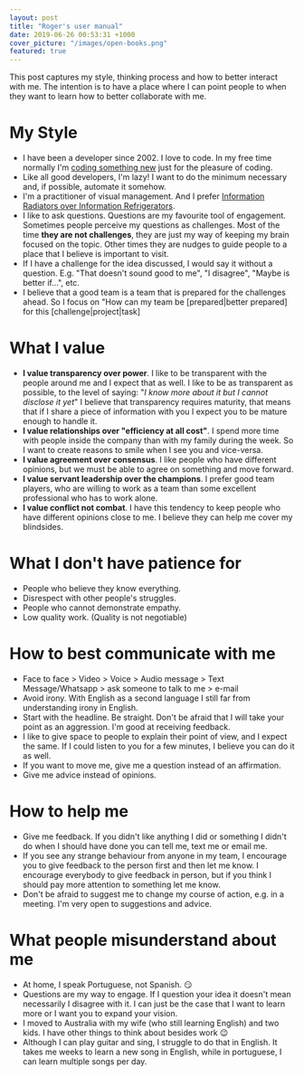 ```yaml
---
layout: post
title: "Roger's user manual"
date: 2019-06-26 00:53:31 +1000
cover_picture: "/images/open-books.png"
featured: true
---
```


This post captures my style, thinking process and how to better interact with me. The intention is to have a place where I can point people to when they want to learn how to better collaborate with me.

<!-- more -->

# My Style

* I have been a developer since 2002. I love to code. In my free time normally I'm [coding something new](https://github.com/rogeralmeida) just for the pleasure of coding.
* Like all good developers, I'm lazy! I want to do the minimum necessary and, if possible, automate it somehow.
* I'm a practitioner of visual management. And I prefer [Information Radiators over Information Refrigerators](https://www.roger-almeida.com/2016/12/information-radiators-vs-refrigerators.html).
* I like to ask questions. Questions are my favourite tool of engagement. Sometimes people perceive my questions as challenges. Most of the time **they are not challenges**, they are just my way of keeping my brain focused on the topic.
Other times they are nudges to guide people to a place that I believe is important to visit.
* If I have a challenge for the idea discussed, I would say it without a question. E.g. "That doesn't sound good to me", "I disagree", "Maybe is better if...", etc.
* I believe that a good team is a team that is prepared for the challenges ahead.
So I focus on "How can my team be \[prepared|better prepared\] for this \[challenge|project|task\]

# What I value

* **I value transparency over power**. I like to be transparent with the people around me and I expect that as well.
I like to be as transparent as possible, to the level of saying: "*I know more about it but I cannot disclose it yet*"
I believe that transparency requires maturity, that means that if I share a piece of information with you I expect you to be mature enough to handle it.
* **I value relationships over "efficiency at all cost"**. I spend more time with people inside the company than with my family during the week. So I want to create reasons to smile when I see you and vice-versa.
* **I value agreement over consensus**. I like people who have different opinions, but we must be able to agree on something and move forward.
* **I value servant leadership over the champions**. I prefer good team players, who are willing to work as a team than some excellent professional who has to work alone.
* **I value conflict not combat**. I have this tendency to keep people who have different opinions close to me. I believe they can help me cover my blindsides.

# What I don't have patience for

* People who believe they know everything.
* Disrespect with other people's struggles.
* People who cannot demonstrate empathy.
* Low quality work. (Quality is not negotiable)

# How to best communicate with me

* Face to face > Video > Voice > Audio message > Text Message/Whatsapp > ask someone to talk to me > e-mail
* Avoid irony. With English as a second language I still far from understanding irony in English.
* Start with the headline. Be straight. Don't be afraid that I will take your point as an aggression. I'm good at receiving feedback.
* I like to give space to people to explain their point of view, and I expect the same. If I could listen to you for a few minutes, I believe you can do it as well.
* If you want to move me, give me a question instead of an affirmation.
* Give me advice instead of opinions.

# How to help me

* Give me feedback. If you didn't like anything I did or something I didn't do when I should have done you can tell me, text me or email me.
* If you see any strange behaviour from anyone in my team, I encourage you to give feedback to the person first and then let me know. I encourage everybody to give feedback in person, but if you think I should pay more attention to something let me know.
* Don't be afraid to suggest me to change my course of action, e.g. in a meeting. I'm very open to suggestions and advice.

# What people misunderstand about me
* At home, I speak Portuguese, not Spanish. :smirk:
* Questions are my way to engage. If I question your idea it doesn't mean necessarily I disagree with it. I can just be the case that I want to learn more or I want you to expand your vision.
* I moved to Australia with my wife (who still learning English) and two kids. I have other things to think about besides work :wink:
* Although I can play guitar and sing, I struggle to do that in English. It takes me weeks to learn a new song in English, while in portuguese, I can learn multiple songs per day.